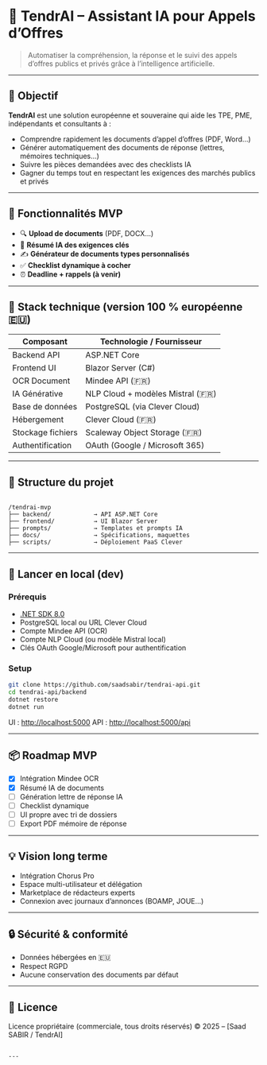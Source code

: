 # 📄 TendrAI – Assistant IA pour Appels d’Offres

> Automatiser la compréhension, la réponse et le suivi des appels d’offres publics et privés grâce à l’intelligence artificielle.

---

## 🚀 Objectif

**TendrAI** est une solution européenne et souveraine qui aide les TPE, PME, indépendants et consultants à :
- Comprendre rapidement les documents d’appel d’offres (PDF, Word…)
- Générer automatiquement des documents de réponse (lettres, mémoires techniques…)
- Suivre les pièces demandées avec des checklists IA
- Gagner du temps tout en respectant les exigences des marchés publics et privés

---

## 🧪 Fonctionnalités MVP

- 🔍 **Upload de documents** (PDF, DOCX…)
- 📌 **Résumé IA des exigences clés**
- ✍️ **Générateur de documents types personnalisés**
- ✅ **Checklist dynamique à cocher**
- ⏰ **Deadline + rappels (à venir)**

---

## 🧰 Stack technique (version 100 % européenne 🇪🇺)

| Composant         | Technologie / Fournisseur           |
|------------------|--------------------------------------|
| Backend API       | ASP.NET Core                        |
| Frontend UI       | Blazor Server (C#)                  |
| OCR Document      | Mindee API (🇫🇷)                    |
| IA Générative     | NLP Cloud + modèles Mistral (🇫🇷)   |
| Base de données   | PostgreSQL (via Clever Cloud)       |
| Hébergement       | Clever Cloud (🇫🇷)                   |
| Stockage fichiers | Scaleway Object Storage (🇫🇷)       |
| Authentification  | OAuth (Google / Microsoft 365)      |

---

## 📁 Structure du projet

```

/tendrai-mvp
├── backend/            → API ASP.NET Core
├── frontend/           → UI Blazor Server
├── prompts/            → Templates et prompts IA
├── docs/               → Spécifications, maquettes
├── scripts/            → Déploiement PaaS Clever

````

---

## 🔧 Lancer en local (dev)

### Prérequis
- [.NET SDK 8.0](https://dotnet.microsoft.com/)
- PostgreSQL local ou URL Clever Cloud
- Compte Mindee API (OCR)
- Compte NLP Cloud (ou modèle Mistral local)
- Clés OAuth Google/Microsoft pour authentification

### Setup
```bash
git clone https://github.com/saadsabir/tendrai-api.git
cd tendrai-api/backend
dotnet restore
dotnet run
````

UI : [http://localhost:5000](http://localhost:5000)
API : [http://localhost:5000/api](http://localhost:5000/api)

---

## 📦 Roadmap MVP

* [x] Intégration Mindee OCR
* [x] Résumé IA de documents
* [ ] Génération lettre de réponse IA
* [ ] Checklist dynamique
* [ ] UI propre avec tri de dossiers
* [ ] Export PDF mémoire de réponse

---

## 💡 Vision long terme

* Intégration Chorus Pro
* Espace multi-utilisateur et délégation
* Marketplace de rédacteurs experts
* Connexion avec journaux d’annonces (BOAMP, JOUE…)

---

## 🔒 Sécurité & conformité

* Données hébergées en 🇪🇺
* Respect RGPD
* Aucune conservation des documents par défaut

---

## 🧾 Licence

Licence propriétaire (commerciale, tous droits réservés) © 2025 – \[Saad SABIR / TendrAI]

```

---
